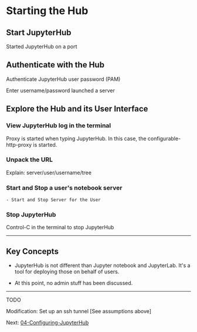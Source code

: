 # Starting the Hub

## Start JupyterHub

Started JupyterHub on a port

## Authenticate with the Hub

Authenticate JupyterHub user password (PAM)

Enter username/password launched a server

## Explore the Hub and its User Interface

### View JupyterHub log in the terminal

Proxy is started when typing JupyterHub. In this case, the configurable-http-proxy is started.

### Unpack the URL

Explain: server/user/username/tree

### Start and Stop a user's notebook server
    - Start and Stop Server for the User

### Stop JupyterHub

Control-C in the terminal to stop JupyterHub

---

## Key Concepts

- JupyterHub is not different than Jupyter notebook and JupyterLab. It's a tool for deploying those on behalf of users.

- At this point, no admin stuff has been discussed.

---

TODO

Modification: Set up an ssh tunnel [See assumptions above]


Next: [04-Configuring-JupyterHub](docs/04-configuring-jupyterhub.md)
